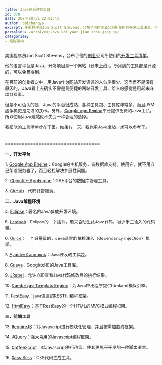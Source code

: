 ```yaml
---
title: Java开源建站工具
id: 378
date: 2024-10-31 22:01:43
author: daichangya
excerpt: 美国程序员Jon Scott Stevens，公布了他的创业公司所使用的开发工具清单。他的语言平台是Java，开发项目是一个网站（还未上线）。所用到的工具都是开源的，可以免费得到。在目前的创业者之中，用Java作为网站开发语言的人似乎很少。这当然不是没有原因的，Java看上去确实不像是最便捷的网站开发工具，给人的感觉是用起来麻烦又费事。
permalink: /archives/Java-kai-yuan-jian-zhan-gong-ju/
categories:
- 系统架构
---
```




美国程序员Jon Scott Stevens，公布了他的[<u>创业</u>](http://www.kuqin.com/chuangye/)公司所使用的[开发工具清单](http://lookfirst.com/2011/08/tools-for-new-generation.html)。


他的语言平台是Java，开发项目是一个网站（还未上线）。所用到的工具都是开源的，可以免费得到。


在目前的创业者之中，用Java作为网站开发语言的人&#20284;乎很少。这当然不是没有原因的，Java看上去确实不像是最便捷的网站开发工具，给人的感觉是用起来麻烦又费事。


但是不可否认的是，Java的平台很成熟，各种工具包、工具库非常多，而且JVM虚拟机更是先进的技术。另外，[Google App Engine](http://code.google.com/appengine/)平台提供免费的Java主机，所以使用Java建站也不失为一种合理的选择。


我把他的工具清单抄在下面。如果有一天，我也用Java建站，就可以参考了。


<img src="http://www.kuqin.com/upimg/allimg/110811/2356035K0-0.jpg" alt="" style="margin:0px 0px 10px; padding:0px; border:none; max-width:580px">


==================================


**一、开发平台**


1.&nbsp;[Google App Engine](http://code.google.com/appengine/)：Google的主机服务，有数据库支持。使用它，就不用自己架设服务器了，而且轻松解决扩展性问题。


2.&nbsp;[Objectify-AppEngine](http://code.google.com/p/objectify-appengine/)：GAE平台的数据库管理工具。


3.&nbsp;[GitHub](https://github.com/)：代码托管服务。


**二、Java编程环境**


4.&nbsp;[Eclipse](http://eclipse.org/)：著名的Java集成开发环境。


5.&nbsp;[Lombok](http://projectlombok.org/)：Eclipse的一个插件，用来自动生成Java代码，减少手工输入的代码量。


6.&nbsp;[Guice](http://code.google.com/p/google-guice/)：一个轻量级的，Java语言的依赖注入（dependency injection）框架。


7.&nbsp;[Apache Commons](http://commons.apache.org/)：Java开发的工具包。


8.&nbsp;[Guava](http://code.google.com/p/guava-libraries/)：Google发布的Java工具库。


9.&nbsp;[JRebel](http://www.zeroturnaround.com/)：允许立即查看Java代码修改后的执行结果。


10.&nbsp;[Cambridge Template Engine](http://code.google.com/p/cambridge/)：为Java应用程序提供html/xml模板引擎。


11.&nbsp;[RestEasy](http://www.jboss.org/resteasy)：java语言的RESTful编程框架。


12.&nbsp;[HtmlEasy](http://code.google.com/p/htmleasy/)：基于RestEasy的一个HTML的MVC模式编程框架。


**三、前端工具**


13.&nbsp;[RequireJS](http://requirejs.org/)：对Javascript进行模块化管理、并且按需加载的框架。


14.&nbsp;[JQuery](http://jquery.com/)：强大易用的Javascript编程框架。


15.&nbsp;[CoffeeScript](http://jashkenas.github.com/coffee-script/)：对Javascript进行改写、使其更易于开发的一种脚本语言。


16.&nbsp;[Sass Scss](http://sass-lang.com/)：CSS代码生成工具。

